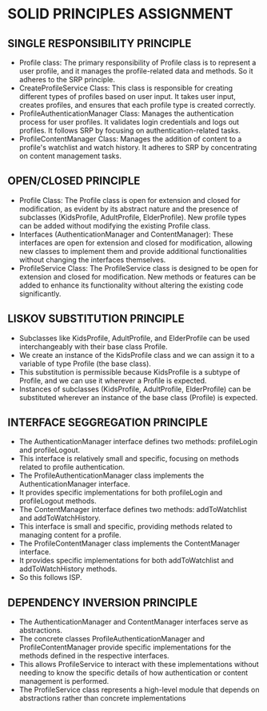 # SOLID PRINCIPLES ASSIGNMENT

## SINGLE RESPONSIBILITY PRINCIPLE

- Profile class: The primary responsibility of Profile class is to represent a user profile, and it manages the profile-related data and methods. So it adheres to the SRP principle.
- CreateProfileService Class: This class is responsible for creating different types of profiles based on user input. It takes user input, creates profiles, and ensures that each profile type is created correctly.
- ProfileAuthenticationManager Class: Manages the authentication process for user profiles. It validates login credentials and logs out profiles. It follows SRP by focusing on authentication-related tasks.
- ProfileContentManager Class: Manages the addition of content to a profile's watchlist and watch history. It adheres to SRP by concentrating on content management tasks.


## OPEN/CLOSED PRINCIPLE

- Profile Class: The Profile class is open for extension and closed for modification, as evident by its abstract nature and the presence of subclasses (KidsProfile, AdultProfile, ElderProfile). New profile types can be added without modifying the existing Profile class.
- Interfaces (AuthenticationManager and ContentManager): These interfaces are open for extension and closed for modification, allowing new classes to implement them and provide additional functionalities without changing the interfaces themselves.
- ProfileService Class: The ProfileService class is designed to be open for extension and closed for modification. New methods or features can be added to enhance its functionality without altering the existing code significantly.


## LISKOV SUBSTITUTION PRINCIPLE

- Subclasses like KidsProfile, AdultProfile, and ElderProfile can be used interchangeably with their base class Profile.
- We create an instance of the KidsProfile class and we can assign it to a variable of type Profile (the base class).
- This substitution is permissible because KidsProfile is a subtype of Profile, and we can use it wherever a Profile is expected.
- Instances of subclasses (KidsProfile, AdultProfile, ElderProfile) can be substituted wherever an instance of the base class (Profile) is expected.


## INTERFACE SEGGREGATION PRINCIPLE

- The AuthenticationManager interface defines two methods: profileLogin and profileLogout.
- This interface is relatively small and specific, focusing on methods related to profile authentication.
- The ProfileAuthenticationManager class implements the AuthenticationManager interface.
- It provides specific implementations for both profileLogin and profileLogout methods.
- The ContentManager interface defines two methods: addToWatchlist and addToWatchHistory.
- This interface is small and specific, providing methods related to managing content for a profile.
- The ProfileContentManager class implements the ContentManager interface.
- It provides specific implementations for both addToWatchlist and addToWatchHistory methods.
- So this follows ISP.


## DEPENDENCY INVERSION PRINCIPLE

- The AuthenticationManager and ContentManager interfaces serve as abstractions.
- The concrete classes ProfileAuthenticationManager and ProfileContentManager provide specific implementations for the methods defined in the respective interfaces.
- This allows ProfileService to interact with these implementations without needing to know the specific details of how authentication or content management is performed.
- The ProfileService class represents a high-level module that depends on abstractions rather than concrete implementations
